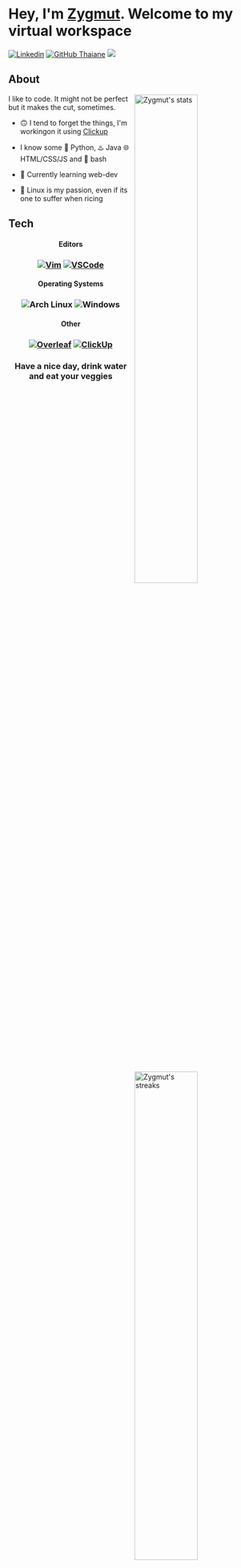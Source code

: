 
# Hey, I'm [Zygmut](https://github.com/Zygmut/). Welcome to my virtual workspace

[![Linkedin](https://img.shields.io/badge/-LinkedIn-222222?style=flat-square&logo=Linkedin&logoColor=white&link=https://www.linkedin.com/in/engincan-veske-b4a75b145/)](https://www.linkedin.com/in/rub%C3%A9n-palmer-p%C3%A9rez-2963b4220/)
[![GitHub Thaiane](https://img.shields.io/github/followers/Zygmut.svg?style=social&label=Follow&maxAge=2592000)](https://github.com/Zygmut)
![](https://visitor-badge.glitch.me/badge?page_id=Zygmut&style=flat-square&color=0088cc)


## About

<img align="right" width="50%" alt="Zygmut's stats" src="https://github-readme-stats.vercel.app/api?username=Zygmut&show_icons=true&title_color=E6DFB8&text_color=cddbf9&icon_color=caf6bb&bg_color=20202A">
<img align="right" width="50%" alt="Zygmut's streaks" src="https://github-readme-streak-stats.herokuapp.com/?user=Zygmut&currStreakLabel=E6DFB8&sideLabels=cddbf9&currStreakNum=caf6bb&sideNums=E6DFB8&dates=E6DFB8&ring=cddbf9&fire=cddbf9&stroke=caf6bb&background=20202A">
<img align="right" width="50%" alt="Zygmut's code" src="https://github-readme-stats.vercel.app/api/top-langs/?username=Zygmut&layout=compact&title_color=E6DFB8&text_color=cddbf9&icon_color=caf6bb&bg_color=20202A"  />


I like to code. It might not be perfect but it makes the cut, sometimes.


- 🙃 I tend to forget the things, I'm workingon it using [Clickup](https://app.clickup.com/)

 - I know some 🐍 Python, ♨️ Java 🌐 HTML/CSS/JS and 🚀 bash 

- 🌱 Currently learning web-dev

- 👾 Linux is my passion, even if its one to suffer when ricing


## Tech

<section align="left">
<h4 align="center">Editors</h4>
<h3 align="center">
	<a href ="https://www.vim.org/"><img alt="Vim" src="https://img.shields.io/badge/vim%20-%2357A143.svg?style=for-the-badge&logo=vim&logoColor=FFFFFF"></a>
	<a href ="https://code.visualstudio.com/"><img alt="VSCode" src="https://img.shields.io/badge/vscode%20-%23007ACC.svg?style=for-the-badge&logo=visual-studio-code&logoColor=FFFFFF"></a>
	
</h3>

<h4 align="center">Operating Systems</h4>
<h3 align="center">
	<img alt="Arch Linux" src="https://img.shields.io/badge/arch_linux%20-%231793D1.svg?style=for-the-badge&logo=arch-linux&logoColor=FFFFFF">
	<img alt="Windows" src="https://img.shields.io/badge/windows%20-%230078D6.svg?style=for-the-badge&logo=windows&logoColor=FFFFFF">
</h3>

<h4 align="center">Other</h4>
<h3 align="center">
	<a href ="https://www.overleaf.com"><img alt="Overleaf" src="https://img.shields.io/badge/overleaf%20-%2357A143.svg?style=for-the-badge&logo=overleaf&logoColor=FFFFFF"></a>
	<a href ="https://app.clickup.com/"><img alt="ClickUp" src="https://img.shields.io/badge/ClickUp%20-%238b62c8.svg?style=for-the-badge&logo=clickup&logoColor=FFFFFF"></a>
</h3>
</section>

<footer>
	<h3 align="center">Have a nice day, drink water and eat your veggies</h2>
</footer>

